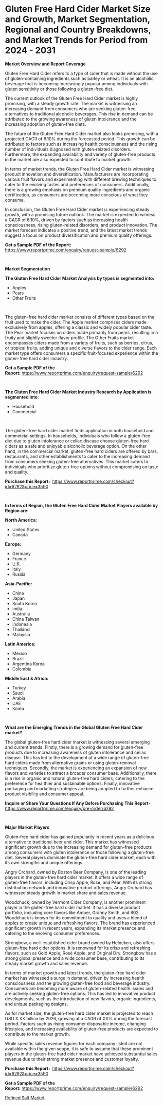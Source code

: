 <p><h1>Gluten Free Hard Cider Market Size and Growth, Market Segmentation, Regional and Country Breakdowns, and Market Trends for Period from 2024 -  2031</h1></p><p><strong>Market Overview and Report Coverage</strong></p>
<p><p>Gluten Free Hard Cider refers to a type of cider that is made without the use of gluten-containing ingredients such as barley or wheat. It is an alcoholic beverage that is becoming increasingly popular among individuals with gluten sensitivity or those following a gluten-free diet.</p><p>The current outlook of the Gluten Free Hard Cider market is highly promising, with a steady growth rate. The market is witnessing an increasing demand from consumers who are seeking gluten-free alternatives to traditional alcoholic beverages. This rise in demand can be attributed to the growing awareness of gluten intolerance and the increasing adoption of gluten-free diets.</p><p>The future of the Gluten Free Hard Cider market also looks promising, with a projected CAGR of 6.10% during the forecasted period. This growth can be attributed to factors such as increasing health consciousness and the rising number of individuals diagnosed with gluten-related disorders. Furthermore, the expanding availability and variety of gluten-free products in the market are also expected to contribute to market growth.</p><p>In terms of market trends, the Gluten Free Hard Cider market is witnessing product innovation and diversification. Manufacturers are incorporating various fruit flavors and experimenting with different brewing techniques to cater to the evolving tastes and preferences of consumers. Additionally, there is a growing emphasis on premium quality ingredients and organic certification, as consumers are becoming more conscious of what they consume.</p><p>In conclusion, the Gluten Free Hard Cider market is experiencing steady growth, with a promising future outlook. The market is expected to witness a CAGR of 6.10%, driven by factors such as increasing health consciousness, rising gluten-related disorders, and product innovation. The market forecast indicates a positive trend, and the latest market trends suggest a focus on product diversification and premium quality offerings.</p></p>
<p><strong>Get a Sample PDF of the Report:</strong> <a href="https://www.reportprime.com/enquiry/request-sample/6292">https://www.reportprime.com/enquiry/request-sample/6292</a></p>
<p>&nbsp;</p>
<p><strong>Market Segmentation</strong></p>
<p><strong>The Gluten Free Hard Cider Market Analysis by types is segmented into:</strong></p>
<p><ul><li>Apples</li><li>Pears</li><li>Other Fruits</li></ul></p>
<p>&nbsp;</p>
<p><p>The gluten-free hard cider market consists of different types based on the fruit used to make the cider. The Apple market comprises ciders made exclusively from apples, offering a classic and widely popular cider taste. The Pear market focuses on ciders made primarily from pears, resulting in a fruity and slightly sweeter flavor profile. The Other Fruits market encompasses ciders made from a variety of fruits, such as berries, citrus, or tropical fruits, adding unique and diverse flavors to the cider range. Each market type offers consumers a specific fruit-focused experience within the gluten-free hard cider industry.</p></p>
<p><strong>Get a Sample PDF of the Report:</strong>&nbsp;<a href="https://www.reportprime.com/enquiry/request-sample/6292">https://www.reportprime.com/enquiry/request-sample/6292</a></p>
<p>&nbsp;</p>
<p><strong>The Gluten Free Hard Cider Market Industry Research by Application is segmented into:</strong></p>
<p><ul><li>Household</li><li>Commercial</li></ul></p>
<p>&nbsp;</p>
<p><p>The gluten-free hard cider market finds application in both household and commercial settings. In households, individuals who follow a gluten-free diet due to gluten intolerance or celiac disease choose gluten-free hard ciders as a safe and enjoyable alcoholic beverage option. On the other hand, in the commercial market, gluten-free hard ciders are offered by bars, restaurants, and other establishments to cater to the increasing demand from consumers seeking gluten-free alternatives. This market caters to individuals who prioritize gluten-free options without compromising on taste and quality.</p></p>
<p><strong>Purchase this Report:</strong>&nbsp; <a href="https://www.reportprime.com/checkout?id=6292&price=3590">https://www.reportprime.com/checkout?id=6292&price=3590</a></p>
<p>&nbsp;</p>
<p><strong>In terms of Region, the Gluten Free Hard Cider Market Players available by Region are:</strong></p>
<p>
    <p> <strong> North America: </strong>
        <ul>
            <li>United States</li>
            <li>Canada</li>
        </ul>
        </p> 
    <p> <strong> Europe: </strong>
        <ul>
            <li>Germany</li>
            <li>France</li>
            <li>U.K.</li>
            <li>Italy</li>
            <li>Russia</li>
        </ul>
        </p> 
    <p> <strong> Asia-Pacific: </strong>
        <ul>
            <li>China</li>
            <li>Japan</li>
            <li>South Korea</li>
            <li>India</li>
            <li>Australia</li>
            <li>China Taiwan</li>
            <li>Indonesia</li>
            <li>Thailand</li>
            <li>Malaysia</li>
        </ul>
        </p> 
    <p> <strong> Latin America: </strong>
        <ul>
            <li>Mexico</li>
            <li>Brazil</li>
            <li>Argentina Korea</li>
            <li>Colombia</li>
        </ul>
        </p> 
    <p> <strong> Middle East & Africa: </strong>
        <ul>
            <li>Turkey</li>
            <li>Saudi</li>
            <li>Arabia</li>
            <li>UAE</li>
            <li>Korea</li>
        </ul>
    </p>
    </p>
<p>&nbsp;</p>
<p><strong>What are the Emerging Trends in the Global Gluten Free Hard Cider market?</strong></p>
<p><p>The global gluten-free hard cider market is witnessing several emerging and current trends. Firstly, there is a growing demand for gluten-free products due to increasing awareness of gluten intolerance and celiac disease. This has led to the development of a wide range of gluten-free hard ciders made from alternative grains or using gluten-removal techniques. Secondly, the market is experiencing an expansion of new flavors and varieties to attract a broader consumer base. Additionally, there is a rise in organic and natural gluten-free hard ciders, catering to the preference for healthier and sustainable options. Finally, innovative packaging and marketing strategies are being adopted to further enhance product visibility and consumer appeal.</p></p>
<p><strong>Inquire or Share Your Questions If Any Before Purchasing This Report</strong>- <a href="https://www.reportprime.com/enquiry/pre-order/6292">https://www.reportprime.com/enquiry/pre-order/6292</a></p>
<p>&nbsp;</p>
<p><strong>Major Market Players</strong></p>
<p><p>Gluten-free hard cider has gained popularity in recent years as a delicious alternative to traditional beer and cider. This market has witnessed significant growth due to the increasing demand for gluten-free products among consumers with gluten intolerance or those following a gluten-free diet. Several players dominate the gluten-free hard cider market, each with its own strengths and unique offerings.</p><p>Angry Orchard, owned by Boston Beer Company, is one of the leading players in the gluten-free hard cider market. It offers a wide range of gluten-free flavors, including Crisp Apple, Rose, and Pear. With its strong distribution network and innovative product offerings, Angry Orchard has witnessed steady growth in market share and sales revenue.</p><p>Woodchuck, owned by Vermont Cider Company, is another prominent player in the gluten-free hard cider market. It has a diverse product portfolio, including core flavors like Amber, Granny Smith, and 802. Woodchuck is known for its commitment to quality and uses a blend of apples to create unique and refreshing flavors. The brand has experienced significant growth in recent years, expanding its market presence and catering to the evolving consumer preferences.</p><p>Strongbow, a well-established cider brand owned by Heineken, also offers gluten-free hard cider options. It is renowned for its crisp and refreshing flavors, such as Gold Apple, Rosé Apple, and Original Dry. Strongbow has a strong global presence and a wide consumer base, contributing to its steady market growth and sales revenue.</p><p>In terms of market growth and latest trends, the gluten-free hard cider market has witnessed a surge in demand, driven by increasing health consciousness and the growing gluten-free food and beverage industry. Consumers are becoming more aware of gluten-related health issues and are actively seeking gluten-free options. This has led to innovative product developments, such as the introduction of new flavors, organic ingredients, and unique packaging designs.</p><p>As for market size, the gluten-free hard cider market is projected to reach USD X.XX billion by 2026, growing at a CAGR of XX% during the forecast period. Factors such as rising consumer disposable income, changing lifestyles, and increasing availability of gluten-free products are expected to contribute to the market growth.</p><p>While specific sales revenue figures for each company listed are not available within the given scope, it is safe to assume that these prominent players in the gluten-free hard cider market have achieved substantial sales revenue due to their strong market presence and customer loyalty.</p></p>
<p><strong>Purchase this Report:</strong>&nbsp;&nbsp;<a href="https://www.reportprime.com/checkout?id=6292&price=3590">https://www.reportprime.com/checkout?id=6292&price=3590</a></p>
<p></p>
<p><strong>Get a Sample PDF of the Report:</strong>&nbsp;<a href="https://www.reportprime.com/enquiry/request-sample/6292">https://www.reportprime.com/enquiry/request-sample/6292</a></p>
<p><p><a href="https://github.com/laholand/Market-Research-Report-List-1/blob/main/refined-salt-market.md">Refined Salt Market</a></p></p>